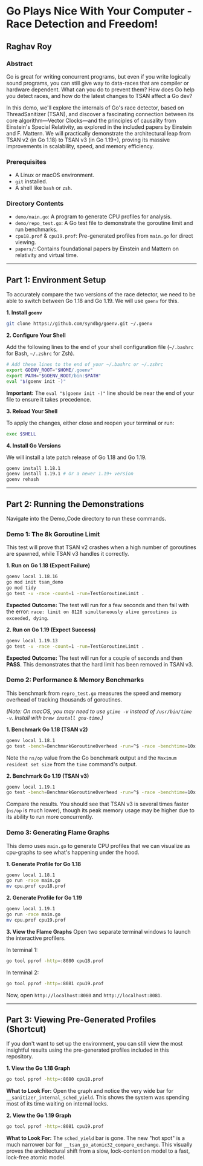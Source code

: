 

# Go Plays Nice With Your Computer - Race Detection and Freedom!
## Raghav Roy

### Abstract

Go is great for writing concurrent programs, but even if you write logically sound programs, you can still give way to data-races that are compiler or hardware dependent. What can you do to prevent them? How does Go help you detect races, and how do the latest changes to TSAN affect a Go dev?

In this demo, we'll explore the internals of Go's race detector, based on ThreadSanitizer (TSAN), and discover a fascinating connection between its core algorithm—Vector Clocks—and the principles of causality from Einstein's Special Relativity, as explored in the included papers by Einstein and F. Mattern. We will practically demonstrate the architectural leap from TSAN v2 (in Go 1.18) to TSAN v3 (in Go 1.19+), proving its massive improvements in scalability, speed, and memory efficiency.

### Prerequisites

*   A Linux or macOS environment.
*   `git` installed.
*   A shell like `bash` or `zsh`.

### Directory Contents

*   `demo/main.go`: A program to generate CPU profiles for analysis.
*   `demo/repo_test.go`: A Go test file to demonstrate the goroutine limit and run benchmarks.
*   `cpu18.prof` & `cpu19.prof`: Pre-generated profiles from `main.go` for direct viewing.
*   `papers/`: Contains foundational papers by Einstein and Mattern on relativity and virtual time.

---

## Part 1: Environment Setup

To accurately compare the two versions of the race detector, we need to be able to switch between Go 1.18 and Go 1.19. We will use `goenv` for this.

**1. Install `goenv`**

```bash
git clone https://github.com/syndbg/goenv.git ~/.goenv
```

**2. Configure Your Shell**

Add the following lines to the end of your shell configuration file (`~/.bashrc` for Bash, `~/.zshrc` for Zsh).

```bash
# Add these lines to the end of your ~/.bashrc or ~/.zshrc
export GOENV_ROOT="$HOME/.goenv"
export PATH="$GOENV_ROOT/bin:$PATH"
eval "$(goenv init -)"
```
**Important:** The `eval "$(goenv init -)"` line should be near the end of your file to ensure it takes precedence.

**3. Reload Your Shell**

To apply the changes, either close and reopen your terminal or run:
```bash
exec $SHELL
```

**4. Install Go Versions**

We will install a late patch release of Go 1.18 and Go 1.19.
```bash
goenv install 1.18.1
goenv install 1.19.1 # Or a newer 1.19+ version
goenv rehash
```

---

## Part 2: Running the Demonstrations

Navigate into the Demo\_Code directory to run these commands.

### Demo 1: The 8k Goroutine Limit

This test will prove that TSAN v2 crashes when a high number of goroutines are spawned, while TSAN v3 handles it correctly.

**1. Run on Go 1.18 (Expect Failure)**
```bash
goenv local 1.18.16
go mod init tsan_demo
go mod tidy
go test -v -race -count=1 -run=TestGoroutineLimit .
```
**Expected Outcome:** The test will run for a few seconds and then fail with the error: `race: limit on 8128 simultaneously alive goroutines is exceeded, dying`.

**2. Run on Go 1.19 (Expect Success)**
```bash
goenv local 1.19.13
go test -v -race -count=1 -run=TestGoroutineLimit .
```
**Expected Outcome:** The test will run for a couple of seconds and then **PASS**. This demonstrates that the hard limit has been removed in TSAN v3.

### Demo 2: Performance & Memory Benchmarks

This benchmark from `repro_test.go` measures the speed and memory overhead of tracking thousands of goroutines.

*(Note: On macOS, you may need to use `gtime -v` instead of `/usr/bin/time -v`. Install with `brew install gnu-time`.)*

**1. Benchmark Go 1.18 (TSAN v2)**
```bash
goenv local 1.18.1
go test -bench=BenchmarkGoroutineOverhead -run=^$ -race -benchtime=10x
```
Note the `ns/op` value from the Go benchmark output and the `Maximum resident set size` from the `time` command's output.

**2. Benchmark Go 1.19 (TSAN v3)**
```bash
goenv local 1.19.1
go test -bench=BenchmarkGoroutineOverhead -run=^$ -race -benchtime=10x
```
Compare the results. You should see that TSAN v3 is several times faster (`ns/op` is much lower), though its peak memory usage may be higher due to its ability to run more concurrently.

### Demo 3: Generating Flame Graphs

This demo uses `main.go` to generate CPU profiles that we can visualize as cpu-graphs to see what's happening under the hood.

**1. Generate Profile for Go 1.18**
```bash
goenv local 1.18.1
go run -race main.go
mv cpu.prof cpu18.prof
```

**2. Generate Profile for Go 1.19**
```bash
goenv local 1.19.1
go run -race main.go
mv cpu.prof cpu19.prof
```

**3. View the Flame Graphs**
Open two separate terminal windows to launch the interactive profilers.

In terminal 1:
```bash
go tool pprof -http=:8080 cpu18.prof
```
In terminal 2:
```bash
go tool pprof -http=:8081 cpu19.prof
```
Now, open `http://localhost:8080` and `http://localhost:8081`.

---

## Part 3: Viewing Pre-Generated Profiles (Shortcut)

If you don't want to set up the environment, you can still view the most insightful results using the pre-generated profiles included in this repository.

**1. View the Go 1.18 Graph**
```bash
go tool pprof -http=:8080 cpu18.prof
```
**What to Look For:** Open the graph and notice the very wide bar for `__sanitizer_internal_sched_yield`. This shows the system was spending most of its time waiting on internal locks.

**2. View the Go 1.19 Graph**
```bash
go tool pprof -http=:8081 cpu19.prof
```
**What to Look For:** The `sched_yield` bar is gone. The new "hot spot" is a much narrower bar for `__tsan_go_atomic32_compare_exchange`. This visually proves the architectural shift from a slow, lock-contention model to a fast, lock-free atomic model.
